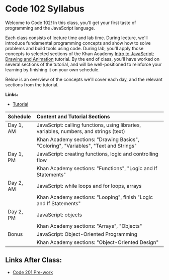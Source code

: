 # Code 102 Syllabus

Welcome to Code 102! In this class, you'll get your first taste of programming and the JavaScript language.

Each class consists of lecture time and lab time. During lecture, we'll introduce fundamental programming concepts and show how to solve problems and build tools using code. During lab, you'll apply those concepts to selected sections of the Khan Academy <a href="https://www.khanacademy.org/computing/computer-programming/programming">Intro to JavaScript: Drawing and Animation</a> tutorial. By the end of class, you'll have worked on several sections of the tutorial, and will be well-positioned to reinforce your learning by finishing it on your own schedule.

Below is an overview of the concepts we'll cover each day, and the relevant sections from the tutorial.

**Links:**

  - [Tutorial](https://www.khanacademy.org/computing/computer-programming/programming)

 | Schedule       | Content and Tutorial Sections                                                           |
 | :------------- | :-------------------------------------------------------------------------------------- |
 | Day 1, AM      | JavaScript: calling functions, using libraries, variables, numbers, and strings (text)  |
 |                | Khan Academy sections: "Drawing Basics", "Coloring", "Variables", "Text and Strings"    |
 | Day 1, PM      | JavaScript: creating functions, logic and controlling flow                              |
 |                | Khan Academy sections: "Functions", "Logic and If Statements"                           |
 | Day 2, AM      | JavaScript: while loops and for loops, arrays                                           |
 |                | Khan Academy sections: "Looping", finish "Logic and If Statements"                      |
 | Day 2, PM      | JavaScript: objects                                                                     |
 |                | Khan Academy sections: "Arrays", "Objects"                                              |
 | Bonus          | JavaScript: Object-Oriented Programming                                                 |
 |                | Khan Academy sections: "Object-Oriented Design"                                         |


## Links After Class:
  - [Code 201 Pre-work](https://github.com/DeltaVCode/code-201-prework)